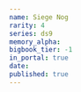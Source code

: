 ```yaml
---
name: Siege Nog
rarity: 4
series: ds9
memory_alpha:
bigbook_tier: -1
in_portal: true
date:
published: true
---
```



